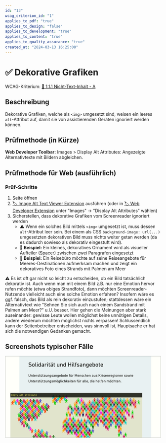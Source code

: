 ```yaml
---
id: "13"
wcag_criterion_id: "1"
applies_to_pdf: "true"
applies_to_design: "false"
applies_to_development: "true"
applies_to_content: "true"
applies_to_quality_assurance: "true"
created_at: "2024-03-13 16:25:00"
---
```


# ✅ Dekorative Grafiken

WCAG-Kriterium: [📜 1.1.1 Nicht-Text-Inhalt - A](..)

## Beschreibung

Dekorative Grafiken, welche als `<img>` umgesetzt sind, weisen ein leeres `alt`-Attribut auf, damit sie von assistierenden Geräten ignoriert werden können.

## Prüfmethode (in Kürze)

**Web Developer Toolbar:** Images > Display Alt Attributes: Angezeigte Alternativtexte mit Bildern abgleichen.

## Prüfmethode für Web (ausführlich)

### Prüf-Schritte

1. Seite öffnen
1. [🏷️ Image Alt Text Viewer Extension](/de/tags/image-alt-text-viewer-extension) ausführen (oder in [🏷️ Web Developer Extension](/de/tags/web-developer-extension) unter "Images" → "Display Alt Attributes" wählen)
1. Sicherstellen, dass dekorative Grafiken vom Screenreader ignoriert werden
    - ⚠️ Wenn ein solches Bild mittels `<img>` umgesetzt ist, muss dessen `alt`-Attribut leer sein. Bei einem als CSS `background-image: url(...)` umgesetzten dekorativen Bild muss nichts weiter getan werden (da es dadurch sowieso als dekorativ eingestuft wird).
    - **🙂 Beispiel:** Ein kleines, dekoratives Ornament wird als visueller Aufteiler (Spacer) zwischen zwei Paragrafen eingesetzt
    - **🙂 Beispiel:** Ein Reisebüro möchte auf seine Reiseangebote für Meeres-Destinationen aufmerksam machen und zeigt ein dekoratives Foto eines Strands mit Palmen am Meer

⚠️ Es ist oft gar nicht so leicht zu entscheiden, ob ein Bild tatsächlich dekorativ ist. Auch wenn man mit einem Bild z.B. nur eine Emotion hervor rufen möchte (etwa obiges Strandfoto), dann möchten Screenreader-Nutzende vielleicht auch eine solche Emotion erfahren? Insofern wäre es ggf. falsch, das Bild als rein dekorativ einzustufen; stattdessen wäre ein Alternativtext wie "Sehnen Sie sich auch nach einem Sandstrand mit Palmen am Meer?" u.U. besser. Hier gehen die Meinungen aber stark auseinander: gewisse Leute wollen möglichst keine unnötigen Details, andere wiederum möchten möglichst nichts verpassen! Schlussendlich kann der Seitenbetreiber entscheiden, was sinnvoll ist, Hauptsache er hat sich die notwendigen Gedanken gemacht.

## Screenshots typischer Fälle

![Dekorative Grafik](images/dekorative-grafik.png)